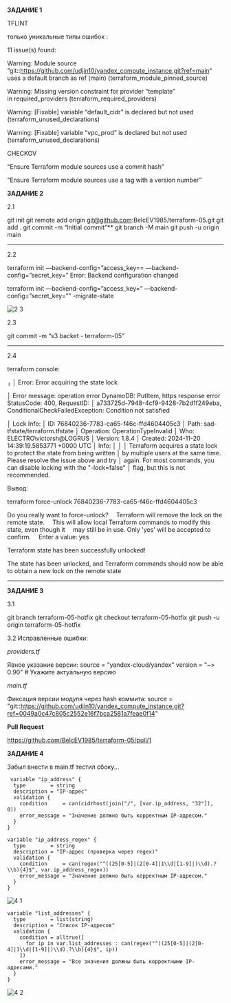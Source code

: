 ﻿**ЗАДАНИЕ 1**

TFLINT

только уникальные типы ошибок :

11 issue(s) found:


Warning: Module source “git::<https://github.com/udjin10/yandex_compute_instance.git?ref=main>“ uses a default branch as ref (main) (terraform\_module\_pinned\_source)


Warning: Missing version constraint for provider “template” in required\_providers (terraform\_required\_providers)


Warning: [Fixable] variable “default\_cidr” is declared but not used (terraform\_unused\_declarations)


Warning: [Fixable] variable “vpc\_prod” is declared but not used (terraform\_unused\_declarations)




CHECKOV

“Ensure Terraform module sources use a commit hash”


“Ensure Terraform module sources use a tag with a version number”




**ЗАДАНИЕ 2**


2.1

git init
git remote add origin git@github.com:BelcEV1985/terraform-05.git
git add .
git commit -m “Initial commit”**
git branch -M main
git push -u origin main

-----------------------------------------


2.2

terraform init —backend-config=”access\_key== —backend-config=”secret\_key=”
Error: Backend configuration changed

terraform init —backend-config=”access\_key=” —backend-config=”secret\_key=”” -migrate-state


![2 3](https://github.com/user-attachments/assets/13d29008-1ccd-46a7-be41-75bc0d55b42e)


2.3

git commit -m “s3 backet - terraform-05”

-----------------------------------------

2.4

terraform console:

 ╷
 │ Error: Error acquiring the state lock
 
 
 │ Error message: operation error DynamoDB: PutItem, https response error StatusCode: 400, RequestID:
 │ a733725d-7948-4cf9-9428-7b2d1f249eba, ConditionalCheckFailedException: Condition not satisfied
  
 
 │   Lock Info:
 │   ID:        76840236-7783-ca65-f46c-ffd4604405c3
 │   Path:      sad-tfstate/terraform.tfstate
 │   Operation: OperationTypeInvalid
 │   Who:       ELECTRO\victorsh@LOGRUS
 │   Version:   1.8.4
 │   Created:   2024-11-20 14:39:19.5853771 +0000 UTC
 │   Info:
 │
 │
 │ Terraform acquires a state lock to protect the state from being written
 │ by multiple users at the same time. Please resolve the issue above and try
 │ again. For most commands, you can disable locking with the "-lock=false"
 │ flag, but this is not recommended.

Вывод:

terraform force-unlock 76840236-7783-ca65-f46c-ffd4604405c3

 Do you really want to force-unlock?
 `  `Terraform will remove the lock on the remote state.
 `  `This will allow local Terraform commands to modify this state, even though it
 `  `may still be in use. Only 'yes' will be accepted to confirm.
 `  `Enter a value: yes

 Terraform state has been successfully unlocked!

 The state has been unlocked, and Terraform commands should now be able to
 obtain a new lock on the remote state
 
 -----------------------------------------


**ЗАДАНИЕ 3**


3.1

git branch terraform-05-hotfix
git checkout terraform-05-hotfix
git push -u origin terraform-05-hotfix

3.2
Исправленные ошибки:

*providers.tf*

Явное указание версии:
source  = "yandex-cloud/yandex"
version = "~> 0.90" # Укажите актуальную версию

*main.tf*

Фиксация версии модуля через hash коммита:
source = "git::https://github.com/udjin10/yandex_compute_instance.git?ref=0049a0c47c805c2552e16f7bca2581a7feae0f14"

**Pull Request**

https://github.com/BelcEV1985/terraform-05/pull/1


**ЗАДАНИЕ 4**

Забыл внести в main.tf тестил сбоку...

```hcl
 variable "ip_address" {
  type        = string
  description = "IP-адрес"
  validation {
    condition     = can(cidrhost(join("/", [var.ip_address, "32"]), 0))
    error_message = "Значение должно быть корректным IP-адресом."
  }
}

variable "ip_address_regex" {
  type        = string
  description = "IP-адрес (проверка через regex)"
  validation {
    condition     = can(regex("^((25[0-5]|(2[0-4]|1\\d|[1-9]|)\\d).?\\b){4}$", var.ip_address_regex))
    error_message = "Значение должно быть корректным IP-адресом."
  }
}
```

![4 1](https://github.com/user-attachments/assets/40f3118b-dd3c-4775-b39d-ce8874216a83)


```hcl
variable "list_addresses" {
  type        = list(string)
  description = "Список IP-адресов"
  validation {
    condition = alltrue([
      for ip in var.list_addresses : can(regex("^((25[0-5]|(2[0-4]|1\\d|[1-9]|)\\d).?\\b){4}$", ip))
    ])
    error_message = "Все значения должны быть корректными IP-адресами."
  }
}
```
![4 2](https://github.com/user-attachments/assets/ad8fb094-1c44-4c8a-b539-ee51acf1572f)

